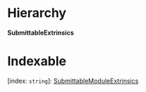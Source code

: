

# Hierarchy

**SubmittableExtrinsics**

# Indexable

\[index: `string`\]:&nbsp;[SubmittableModuleExtrinsics](_rx_types_.submittablemoduleextrinsics.md)
